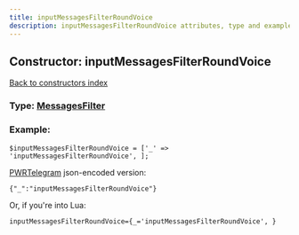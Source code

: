 ```yaml
---
title: inputMessagesFilterRoundVoice
description: inputMessagesFilterRoundVoice attributes, type and example
---
```

## Constructor: inputMessagesFilterRoundVoice  
[Back to constructors index](index.md)






### Type: [MessagesFilter](../types/MessagesFilter.md)


### Example:

```
$inputMessagesFilterRoundVoice = ['_' => 'inputMessagesFilterRoundVoice', ];
```  

[PWRTelegram](https://pwrtelegram.xyz) json-encoded version:

```
{"_":"inputMessagesFilterRoundVoice"}
```


Or, if you're into Lua:  


```
inputMessagesFilterRoundVoice={_='inputMessagesFilterRoundVoice', }

```


